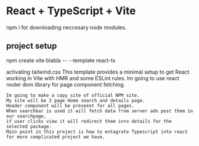# React + TypeScript + Vite
npm i for downloading neccesary node modules.
## project setup 
  npm create vite blabla -- --template react-ts

activating tailwind.css
This template provides a minimal setup to get React working in Vite with HMR and some ESLint rules.
    Im going to use react router dom library for page component fetching.

    Im going to make a copy site of official NPM site.
    My site will be 3 page Home search and details page.
    Header component will be preseent for all pages.
    When searchbar is used it will fetch data from server adn post them in our searchpage,
    if user clicks view it will redirect them inro details for the selected package.
    Main point in this project is how to entagrate Typescript into react for more complicated project we have.
